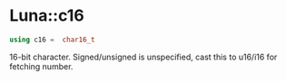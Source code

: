 # Luna::c16

```c++
using c16 =  char16_t
```

16-bit character. Signed/unsigned is unspecified, cast this to u16/i16 for fetching number. 

